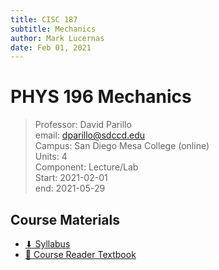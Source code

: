 ```yaml
---
title: CISC 187
subtitle: Mechanics
author: Mark Lucernas
date: Feb 01, 2021
---
```



# PHYS 196 Mechanics
> Professor: David Parillo<br>
> email: dparillo@sdccd.edu<br>
> Campus: San Diego Mesa College (online)<br>
> Units: 4<br>
> Component: Lecture/Lab<br>
> Start: 2021-02-01<br>
> end: 2021-05-29<br>

## Course Materials

- [⬇ Syllabus](file:../../../files/winter-2021/CISC-187/syllabus.pdf)
- [📄 Course Reader Textbook](https://daveparillo.github.io/cisc187-reader/)


